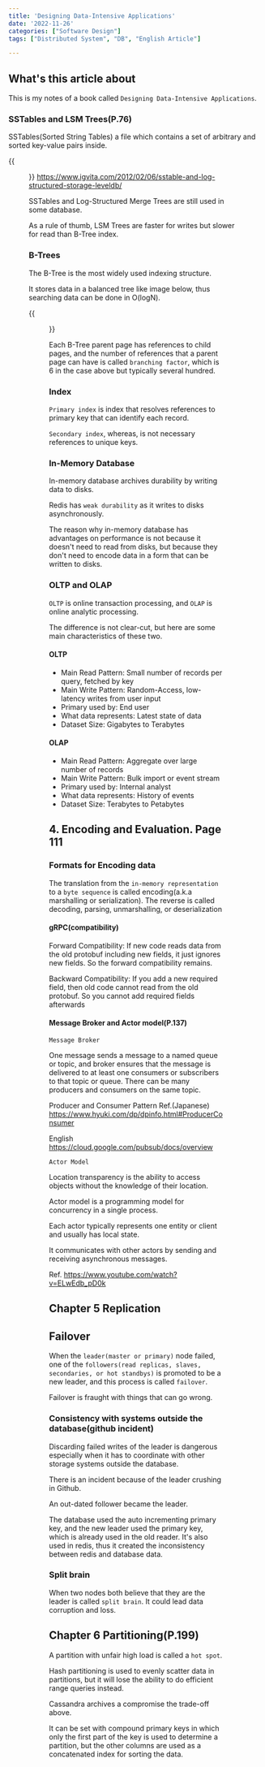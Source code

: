 ```yaml
---
title: 'Designing Data-Intensive Applications'
date: '2022-11-26'
categories: ["Software Design"]
tags: ["Distributed System", "DB", "English Article"]

---
```


## What's this article about

This is my notes of a book called `Designing Data-Intensive Applications`.

### SSTables and LSM Trees(P.76)

SSTables(Sorted String Tables) a file which contains a set of arbitrary and sorted key-value pairs inside.

{{<figure src="./SSTables.png" alt="SSTables" width="100%">}}
<https://www.igvita.com/2012/02/06/sstable-and-log-structured-storage-leveldb/>

SSTables and Log-Structured Merge Trees are still used in some database.

As a rule of thumb, LSM Trees are faster for writes but slower for read than B-Tree index.

### B-Trees

The B-Tree is the most widely used indexing structure.

It stores data in a balanced tree like image below, thus searching data can be done in O(logN).

{{<figure src="./b_tree_branches.png" alt="B-Tree" width="75%">}}

Each B-Tree parent page has references to child pages, and the number of references that a parent page can have is called `branching factor`, which is 6 in the case above but typically several hundred.

### Index

`Primary index` is index that resolves references to primary key that can identify each record.

`Secondary index`, whereas, is not necessary references to unique keys.

### In-Memory Database

In-memory database archives durability by writing data to disks.

Redis has `weak durability` as it writes to disks asynchronously.

The reason why in-memory database has advantages on performance is not because it doesn't need to read from disks, but because they don't need to encode data in a form that can be written to disks.

### OLTP and OLAP

`OLTP` is online transaction processing, and `OLAP` is online analytic processing.

The difference is not clear-cut, but here are some main characteristics of these two.

#### OLTP

- Main Read Pattern: Small number of records per query, fetched by key
- Main Write Pattern: Random-Access, low-latency writes from user input
- Primary used by: End user
- What data represents: Latest state of data
- Dataset Size: Gigabytes to Terabytes

#### OLAP

- Main Read Pattern: Aggregate over large number of records
- Main Write Pattern: Bulk import or event stream
- Primary used by: Internal analyst
- What data represents: History of events
- Dataset Size: Terabytes to Petabytes


## 4. Encoding and Evaluation. Page 111

### Formats for Encoding data

The translation from the `in-memory representation` to a `byte sequence` is called encoding(a.k.a marshalling or serialization). The reverse is called decoding, parsing, unmarshalling, or deserialization

#### gRPC(compatibility)

Forward Compatibility: If new code reads data from the old protobuf including new fields, it just ignores new fields. So the forward compatibility remains.

Backward Compatibility: If you add a new required field, then old code cannot read from the old protobuf. So you cannot add required fields afterwards

#### Message Broker and Actor model(P.137)

`Message Broker`

One message sends a message to a named queue or topic, and broker ensures that the message is delivered to at least one consumers or subscribers to that topic or queue. There can be many producers and consumers on the same topic.

Producer and Consumer Pattern Ref.(Japanese)
<https://www.hyuki.com/dp/dpinfo.html#ProducerConsumer>

English
<https://cloud.google.com/pubsub/docs/overview>


`Actor Model`

Location transparency is the ability to access objects without the knowledge of their location.

Actor model is a programming model for concurrency in a single process.

Each actor typically represents one entity or client and usually has local state.

It communicates with other actors by sending and receiving asynchronous messages.

Ref.
<https://www.youtube.com/watch?v=ELwEdb_pD0k>

## Chapter 5 Replication

## Failover

When the `leader(master or primary)` node failed, one of the `followers(read replicas, slaves, secondaries, or hot standbys)` is promoted to be a new leader, and this process is called `failover`.

Failover is fraught with things that can go wrong.

### Consistency with systems outside the database(github incident)

Discarding failed writes of the leader is dangerous especially when it has to coordinate with other storage systems outside the database.

There is an incident because of the leader crushing in Github.

An out-dated follower became the leader.

The database used the auto incrementing primary key, and the new leader used the primary key, which is already used in the old reader.
It's also used in redis, thus it created the inconsistency between redis and database data.

### Split brain

When two nodes both believe that they are the leader is called `split brain`.
It could lead data corruption and loss.

## Chapter 6 Partitioning(P.199)

A partition with unfair high load is called a `hot spot`.

Hash partitioning is used to evenly scatter data in partitions, but it will lose the ability to do efficient range queries instead.

Cassandra archives a compromise the trade-off above.

It can be set with compound primary keys in which only the first part of the key is used to determine a partition, but the other columns are used as a concatenated index for sorting the data.
